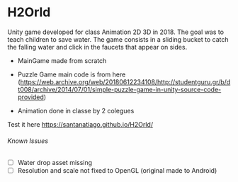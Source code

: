 # H2Orld
Unity game developed for class Animation 2D 3D in 2018.
The goal was to teach children to save water. The game consists in a sliding bucket to catch the falling water and click in the faucets that appear on sides.

- MainGame made from scratch

- Puzzle Game main code is from here (https://web.archive.org/web/20180612234108/http://studentguru.gr/b/dt008/archive/2014/07/01/simple-puzzle-game-in-unity-source-code-provided)

- Animation done in classe by 2 colegues

Test it here
https://santanatiago.github.io/H2Orld/

###### Known Issues

- [ ] Water drop asset missing
- [ ] Resolution and scale not fixed to OpenGL (original made to Android)
